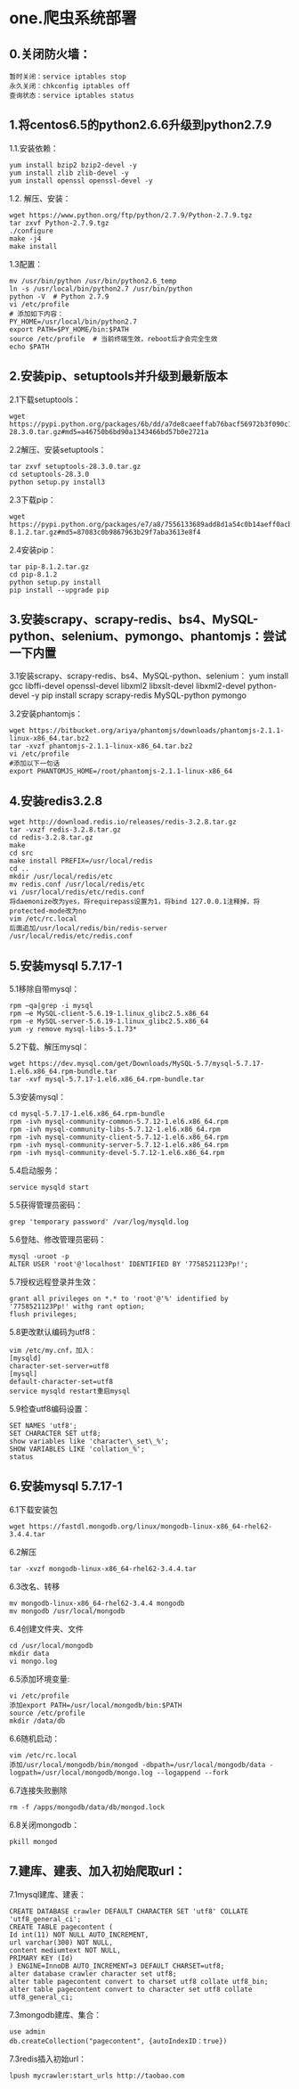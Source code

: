 # one.爬虫系统部署
## 0.关闭防火墙：
	
	暂时关闭：service iptables stop 
	永久关闭：chkconfig iptables off
	查询状态：service iptables status
## 1.将centos6.5的python2.6.6升级到python2.7.9
1.1.安装依赖：

	yum install bzip2 bzip2-devel -y
	yum install zlib zlib-devel -y
	yum install openssl openssl-devel -y

1.2. 解压、安装：

	wget https://www.python.org/ftp/python/2.7.9/Python-2.7.9.tgz
	tar zxvf Python-2.7.9.tgz
	./configure
	make -j4
	make install

1.3配置：
		
	mv /usr/bin/python /usr/bin/python2.6_temp
	ln -s /usr/local/bin/python2.7 /usr/bin/python
	python -V  # Python 2.7.9
	vi /etc/profile
	# 添加如下内容：
	PY_HOME=/usr/local/bin/python2.7
	export PATH=$PY_HOME/bin:$PATH
	source /etc/profile  # 当前终端生效，reboot后才会完全生效
	echo $PATH
## 2.安装pip、setuptools并升级到最新版本
2.1下载setuptools：

	wget https://pypi.python.org/packages/6b/dd/a7de8caeeffab76bacf56972b3f090c12e0ae6932245abbce706690a6436/setuptools-28.3.0.tar.gz#md5=a46750b6bd90a1343466bd57b0e2721a

2.2解压、安装setuptools：

	tar zxvf setuptools-28.3.0.tar.gz 
	cd setuptools-28.3.0
	python setup.py install3
		
2.3下载pip：

	wget https://pypi.python.org/packages/e7/a8/7556133689add8d1a54c0b14aeff0acb03c64707ce100ecd53934da1aa13/pip-8.1.2.tar.gz#md5=87083c0b9867963b29f7aba3613e8f4
	
2.4安装pip：

	tar pip-8.1.2.tar.gz 
	cd pip-8.1.2 
	python setup.py install
	pip install --upgrade pip
## 3.安装scrapy、scrapy-redis、bs4、MySQL-python、selenium、pymongo、phantomjs：尝试一下内置
3.1安装scrapy、scrapy-redis、bs4、MySQL-python、selenium：
	yum install gcc libffi-devel openssl-devel libxml2 libxslt-devel libxml2-devel python-devel -y
	pip install scrapy scrapy-redis MySQL-python pymongo
	
3.2安装phantomjs：

	wget https://bitbucket.org/ariya/phantomjs/downloads/phantomjs-2.1.1-linux-x86_64.tar.bz2
	tar -xvzf phantomjs-2.1.1-linux-x86_64.tar.bz2
	vi /etc/profile
	#添加以下一句话
	export PHANTOMJS_HOME=/root/phantomjs-2.1.1-linux-x86_64
	
## 4.安装redis3.2.8

	wget http://download.redis.io/releases/redis-3.2.8.tar.gz
	tar -vxzf redis-3.2.8.tar.gz
	cd redis-3.2.8.tar.gz
	make
	cd src
	make install PREFIX=/usr/local/redis
	cd ..
	mkdir /usr/local/redis/etc
	mv redis.conf /usr/local/redis/etc
	vi /usr/local/redis/etc/redis.conf
	将daemonize改为yes，将requirepass设置为1，将bind 127.0.0.1注释掉，将protected-mode改为no
	vim /etc/rc.local
	后面追加/usr/local/redis/bin/redis-server /usr/local/redis/etc/redis.conf
## 5.安装mysql 5.7.17-1
5.1移除自带mysql：

	rpm –qa|grep -i mysql
	rpm –e MySQL-client-5.6.19-1.linux_glibc2.5.x86_64
	rpm -e MySQL-server-5.6.19-1.linux_glibc2.5.x86_64
	yum -y remove mysql-libs-5.1.73* 

5.2下载、解压mysql：

	wget https://dev.mysql.com/get/Downloads/MySQL-5.7/mysql-5.7.17-1.el6.x86_64.rpm-bundle.tar
	tar -xvf mysql-5.7.17-1.el6.x86_64.rpm-bundle.tar

5.3安装mysql：

	cd mysql-5.7.17-1.el6.x86_64.rpm-bundle
	rpm -ivh mysql-community-common-5.7.12-1.el6.x86_64.rpm   
	rpm -ivh mysql-community-libs-5.7.12-1.el6.x86_64.rpm   
	rpm -ivh mysql-community-client-5.7.12-1.el6.x86_64.rpm  
	rpm -ivh mysql-community-server-5.7.12-1.el6.x86_64.rpm  
	rpm -ivh mysql-community-devel-5.7.12-1.el6.x86_64.rpm  

5.4启动服务：

	service mysqld start 
	
5.5获得管理员密码：

	grep 'temporary password' /var/log/mysqld.log

5.6登陆、修改管理员密码：

	mysql -uroot -p
	ALTER USER 'root'@'localhost' IDENTIFIED BY '7758521123Pp!';
	
5.7授权远程登录并生效：

	grant all privileges on *.* to 'root'@'%' identified by '7758521123Pp!' withg rant option;
	flush privileges;
	
5.8更改默认编码为utf8：

	vim /etc/my.cnf，加入：
	[mysqld]
	character-set-server=utf8
	[mysql]
	default-character-set=utf8
	service mysqld restart重启mysql
	
5.9检查utf8编码设置：

	SET NAMES 'utf8';
	SET CHARACTER SET utf8;
	show variables like 'character\_set\_%';
	SHOW VARIABLES LIKE 'collation_%';
	status
## 6.安装mysql 5.7.17-1
6.1下载安装包

	wget https://fastdl.mongodb.org/linux/mongodb-linux-x86_64-rhel62-3.4.4.tar

6.2解压
	
	tar -xvzf mongodb-linux-x86_64-rhel62-3.4.4.tar

6.3改名、转移
	
	mv mongodb-linux-x86_64-rhel62-3.4.4 mongodb 
	mv mongodb /usr/local/mongodb

6.4创建文件夹、文件

	cd /usr/local/mongodb
	mkdir data
	vi mongo.log

6.5添加环境变量:

	vi /etc/profile
	添加export PATH=/usr/local/mongodb/bin:$PATH
	source /etc/profile
	mkdir /data/db
6.6随机启动：
	
	vim /etc/rc.local
	添加/usr/local/mongodb/bin/mongod -dbpath=/usr/local/mongodb/data -logpath=/usr/local/mongodb/mongo.log --logappend --fork

6.7连接失败删除
	
	rm -f /apps/mongodb/data/db/mongod.lock

6.8关闭mongodb：
	
	pkill mongod 
## 7.建库、建表、加入初始爬取url：
7.1mysql建库、建表：

	CREATE DATABASE crawler DEFAULT CHARACTER SET 'utf8' COLLATE 'utf8_general_ci';
	CREATE TABLE pagecontent (
	Id int(11) NOT NULL AUTO_INCREMENT,
	url varchar(300) NOT NULL,
	content mediumtext NOT NULL,
	PRIMARY KEY (Id)
	) ENGINE=InnoDB AUTO_INCREMENT=3 DEFAULT CHARSET=utf8;
	alter database crawler character set utf8;
	alter table pagecontent convert to charset utf8 collate utf8_bin;
	alter table pagecontent convert to character set utf8 collate utf8_general_ci;

7.3mongodb建库、集合：

	use admin
	db.createCollection("pagecontent", {autoIndexID：true})
	
7.3redis插入初始url：

	lpush mycrawler:start_urls http://taobao.com
